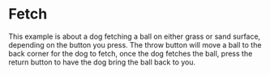 # Fetch
This example is about a dog fetching a ball on either grass or sand surface, depending on the button you press. The throw button will move a ball to the back corner for the dog to fetch, once the dog fetches the ball, press the return button to have the dog bring the ball back to you.
